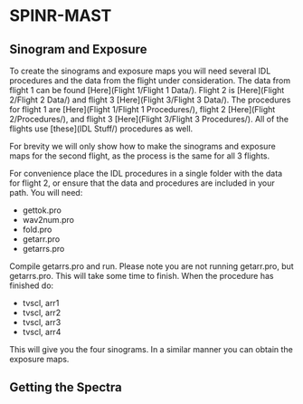 # SPINR-MAST
## Sinogram and Exposure
To create the sinograms and exposure maps you will need several IDL procedures and the data from the flight under consideration. The data from flight 1 can be found [Here](Flight 1/Flight 1 Data/). Flight 2 is [Here](Flight 2/Flight 2 Data/) and flight 3 [Here](Flight 3/Flight 3 Data/). The procedures for flight 1 are [Here](Flight 1/Flight 1 Procedures/), flight 2 [Here](Flight 2/Procedures/), and flight 3 [Here](Flight 3/Flight 3 Procedures/). All of the flights use [these](IDL Stuff/) procedures as well.

For brevity we will only show how to make the sinograms and exposure maps for the second flight, as the process is the same for all 3 flights.

For convenience place the IDL procedures in a single folder with the data for flight 2, or ensure that the data and procedures are included in your path.
You will need:

* gettok.pro
* wav2num.pro
* fold.pro
* getarr.pro
* getarrs.pro

Compile getarrs.pro and run. Please note you are not running getarr.pro, but getarrs.pro. This will take some time to finish. When the procedure has finished do:
* tvscl, arr1
* tvscl, arr2
* tvscl, arr3
* tvscl, arr4

This will give you the four sinograms. In a similar manner you can obtain the exposure maps.

## Getting the Spectra
